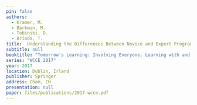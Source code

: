 ```yaml
---
pin: false
authors:
  - Kramer, M.
  - Barkmin, M.
  - Tobinski, D.
  - Brinda, T.
title:  Understanding the Differences Between Novice and Expert Programmers in Memorizing Source Code
subtitle: null
booktitle: "Tomorrow's Learning: Involving Everyone. Learning with and about Technologies and Computing"
series: "WCCE 2017"
year: 2017
location: Dublin, Irland
publisher: Springer
address: Cham, CH
presentation: null
paper: files/publications/2017-wcce.pdf
---
```

